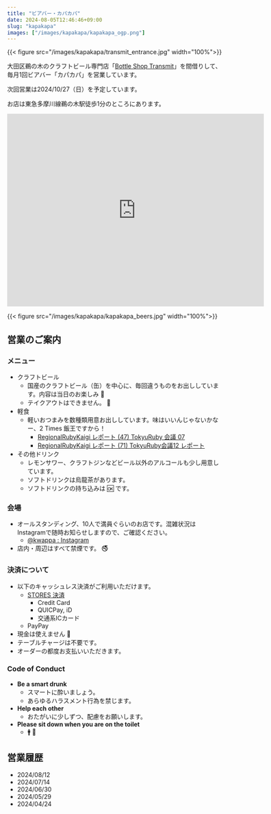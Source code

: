 ```yaml
---
title: "ビアバー・カパカパ"
date: 2024-08-05T12:46:46+09:00
slug: "kapakapa"
images: ["/images/kapakapa/kapakapa_ogp.png"]
---
```

{{< figure src="/images/kapakapa/transmit_entrance.jpg" width="100%">}}

大田区鵜の木のクラフトビール専門店「[Bottle Shop Transmit](https://bottle-shop-transmit.square.site/)」を間借りして、毎月1回ビアバー「カパカパ」を営業しています。

次回営業は2024/10/27（日）を予定しています。

お店は東急多摩川線鵜の木駅徒歩1分のところにあります。

<iframe src="https://www.google.com/maps/embed?pb=!1m18!1m12!1m3!1d3245.0951759408395!2d139.6797118!3d35.5760426!2m3!1f0!2f0!3f0!3m2!1i1024!2i768!4f13.1!3m3!1m2!1s0x60185ff7986849b1%3A0xdc54fcfc23ca0393!2z44CSMTQ2LTAwOTEg5p2x5Lqs6YO95aSn55Sw5Yy66bWc44Gu5pyo77yS5LiB55uu77yR77yW4oiS77yR77yZ!5e0!3m2!1sja!2sjp!4v1713163139937!5m2!1sja!2sjp" width="600" height="450" style="border:0;" allowfullscreen="" loading="lazy" referrerpolicy="no-referrer-when-downgrade"></iframe>

{{< figure src="/images/kapakapa/kapakapa_beers.jpg" width="100%">}}

## 営業のご案内

### メニュー

- クラフトビール
  - 国産のクラフトビール（缶）を中心に、毎回違うものをお出ししています。内容は当日のお楽しみ :beer:
  - テイクアウトはできません。 :pray:
- 軽食
  - 軽いおつまみを数種類用意お出ししています。味はいいんじゃないかなー、2 Times 飯王ですから！
    - [RegionalRubyKaigi レポート (47) TokyuRuby 会議 07](https://magazine.rubyist.net/articles/0050/0050-TokyuRubyKaigi07Report.html)
    - [RegionalRubyKaigi レポート (71) TokyuRuby会議12 レポート](https://magazine.rubyist.net/articles/0059/0059-TokyuRubyKaigi12Report.html)
- その他ドリンク
  - レモンサワー、クラフトジンなどビール以外のアルコールも少し用意しています。
  - ソフトドリンクは烏龍茶があります。
  - ソフトドリンクの持ち込みは :ok: です。

### 会場

- オールスタンディング、10人で満員ぐらいのお店です。混雑状況はInstagramで随時お知らせしますので、ご確認ください。
  - [@kwappa : Instagram](https://www.instagram.com/kwappa)
- 店内・周辺はすべて禁煙です。 :no_smoking:

### 決済について

- 以下のキャッシュレス決済がご利用いただけます。
  - [STORES 決済](https://stores.jp/payments)
    - Credit Card
    - QUICPay, iD
    - 交通系ICカード
  - PayPay
- 現金は使えません :bow:
- テーブルチャージは不要です。
- オーダーの都度お支払いいただきます。

### Code of Conduct

- **Be a smart drunk**
  - スマートに酔いましょう。
  - あらゆるハラスメント行為を禁じます。
- **Help each other**
  - おたがいに少しずつ、配慮をお願いします。
- **Please sit down when you are on the toilet**
  - :mens: :pray:

## 営業履歴
- 2024/08/12
- 2024/07/14
- 2024/06/30
- 2024/05/29
- 2024/04/24
